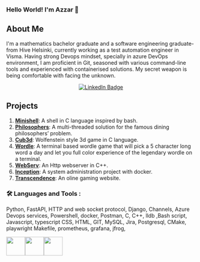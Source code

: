 ### Hello World! I'm Azzar 👋

## About Me
I'm a mathematics bachelor graduate and a software engineering graduate- from Hive Helsinki, currently working as a test automation engineer in Visma. Having strong Devops mindset, specially in azure DevOps environment, I am proficient in Git, seasoned with various command-line tools and experienced with containerised solutions. My secret weapon is being comfortable with facing the unknown.

<div id="badges" align="center">
  <a href="https://www.linkedin.com/in/azzar-sarikhani-07a912117">
    <img src="https://img.shields.io/badge/LinkedIn-blue?style=for-the-badge&logo=linkedin&logoColor=white" alt="LinkedIn Badge"/>
  </a>
</div>

## Projects

1. [**Minishell**](https://github.com/azarSarikhani/minishell): A shell in C language inspired by bash.
2. [**Philosophers**](https://github.com/azarSarikhani/Philosophers): A multi-threaded solution for the famous dining philosophers’ problem.
3. [**Cub3d**](https://github.com/azarSarikhani/cub3d): Wolfenstein style 3d game in C language.
4. [**Wordle**](https://github.com/azarSarikhani/42-wordle): A terminal based wordle game that will pick a 5 character long word a day and let you full color experience of the legendary wordle on a terminal.
5. [**WebServ**](https://github.com/jboucher154/WebServ): An Http webserver in C++.
6. [**Inception**](https://github.com/azarSarikhani/Inception): A system administration project with docker.
7. [**Transcendence**](https://github.com/dorianjagusch/ft_transcendence): An oline gaming website.

### :hammer_and_wrench: Languages and Tools :
Python, FastAPI, HTTP and
web socket protocol,
Django, Channels, Azure
Devops services,
Powershell, docker,
Postman, C, C++, lldb ,Bash
script, Javascript, typescript CSS,
HTML, GIT, MySQL, Jira,
Postgresql, CMake, playwright
Makefile, prometheus, grafana, jfrog, 

<img height=50 src="https://skillicons.dev/icons?i=c,cmake,prometheus,grafana,azure,docker"/><img height=50 src="https://skillicons.dev/icons?i=bash,powershell,typescript,linux,git,django,python,fastapi,postman,js,html,css"><img height=50 src="https://cdn.jsdelivr.net/gh/devicons/devicon/icons/cplusplus/cplusplus-original.svg"/><img height=50/>

<!---
![Your GitHub Stats](https://github-readme-stats.vercel.app/api?username=azarSarikhani&show_icons=true&count_private=true&hide=prs&theme=radical)
-->
